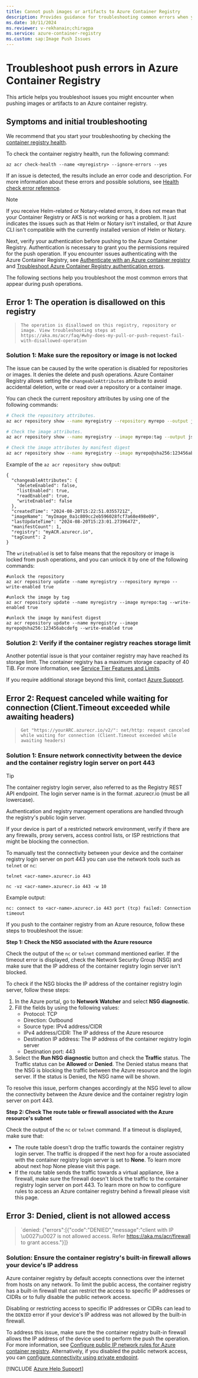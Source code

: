 ```yaml
---
title: Cannot push images or artifacts to Azure Container Registry
description: Provides guidance for troubleshooting common errors when you push images or artifacts to an Azure container registry.
ms.date: 10/11/2024
ms.reviewer: v-rekhanain;chiragpa
ms.service: azure-container-registry
ms.custom: sap:Image Push Issues
---
```


# Troubleshoot push errors in Azure Container Registry

This article helps you troubleshoot issues you might encounter when pushing images or artifacts to an Azure container registry.

## Symptoms and initial troubleshooting

We recommend that you start your troubleshooting by checking the [container registry health](/azure/container-registry/container-registry-check-health).

To check the container registry health, run the following command:

```azurecli
az acr check-health --name <myregistry> --ignore-errors --yes
```

If an issue is detected, the results include an error code and description. For more information about these errors and possible solutions, see [Health check error reference](/azure/container-registry/container-registry-health-error-reference).

> [!NOTE]
> If you receive Helm-related or Notary-related errors, it does not mean that your Container Registry or AKS is not working or has a problem. It just indicates the issues such as that Helm or Notary isn't installed, or that Azure CLI isn't compatible with the currently installed version of Helm or Notary.

Next, verify your authentication before pushing to the Azure Container Registry. Authentication is necessary to grant you the permissions required for the push operation. If you encounter issues authenticating with the Azure Container Registry, see [Authenticate with an Azure container registry](/azure/container-registry/container-registry-authentication?tabs=azure-cli) and [Troubleshoot Azure Container Registry authentication errors](acr-authentication-errors.md).

The following sections help you troubleshoot the most common errors that appear during push operations.

## Error 1: The operation is disallowed on this registry

> `The operation is disallowed on this registry, repository or image. View troubleshooting steps at https://aka.ms/acr/faq/#why-does-my-pull-or-push-request-fail-with-disallowed-operation`

### Solution 1: Make sure the repository or image is not locked

The issue can be caused by the write operation is disabled for repositories or images. It denies the delete and push operations. Azure Container Registry allows setting the `changeableAttributes`  attribute to avoid accidental deletion, write or read over a repository or a container image.

You can check the current repository attributes by using one of the following commands:

```bash
# Check the repository attributes.
az acr repository show --name myregistry --repository myrepo --output jsonc

# Check the image attributes.
az acr repository show --name myregistry --image myrepo:tag --output jsonc

# Check the image attributes by manifest digest 
az acr repository show --name myregistry --image myrepo@sha256:123456abcdefg --output jsonc
```

Example of the `az acr repository show` output:

```output
{
  "changeableAttributes": {
    "deleteEnabled": false,
    "listEnabled": true,
    "readEnabled": true,
    "writeEnabled": false
  },
  "createdTime": "2024-08-20T15:22:51.0355721Z",
  "imageName": "myImage_0a1c809cc2eb596028fcf7a68e498e09",
  "lastUpdateTime": "2024-08-20T15:23:01.2739647Z",
  "manifestCount": 1,
  "registry": "myACR.azurecr.io",
  "tagCount": 2
}
```

The `writeEnabled` is set to false means that the repository or image is locked from push operations, and you can unlock it by one of the following commands:

```azurecli
#unlock the repository
az acr repository update --name myregistry --repository myrepo --write-enabled true 

#unlock the image by tag
az acr repository update --name myregistry --image myrepo:tag --write-enabled true 

#unlock the image by manifest digest
az acr repository update --name myregistry --image myrepo@sha256:123456abcdefg --write-enabled true 
```

### Solution 2: Verify if the container registry reaches storage limit

Another potential issue is that your container registry may have reached its storage limit. The container registry has a maximum storage capacity of 40 TiB. For more information, see [Service Tier Features and Limits](/azure/container-registry/container-registry-skus#service-tier-features-and-limits).

If you require additional storage beyond this limit, contact [Azure Support](#contact-us-for-help).


## Error 2: Request canceled while waiting for connection (Client.Timeout exceeded while awaiting headers)

> `Get "https://yourARC.azurecr.io/v2/": net/http: request canceled while waiting for connection (Client.Timeout exceeded while awaiting headers)`

### Solution 1: Ensure network connectivity between the device and the container registry login server on port 443

> [!TIP]
> The container registry login server, also referred to as the Registry REST API endpoint. The login server name is in the format <registry-name>.azurecr.io (must be all lowercase).

Authentication and registry management operations are handled through the registry's public login server.

If your device is part of a restricted network environment, verify if there are any firewalls, proxy servers, access control lists, or ISP restrictions that might be blocking the connection.

To manually test the connectivity between your device and the container registry login server on port 443 you can use the network tools such as `telnet` or `nc`:

```command
telnet <acr-name>.azurecr.io 443 
```

```command
nc -vz <acr-name>.azurecr.io 443 -w 10
```

Example output:

```output
nc: connect to <acr-name>.azurecr.io 443 port (tcp) failed: Connection timeout
```

If you push to the container registry from an Azure resource, follow these steps to troubleshoot the issue:

**Step 1: Check the NSG associated with the Azure resource**

Check the output of the `nc` or `telnet` command mentioned earlier. If the timeout error is displayed, check the Network Security Group (NSG) and make sure that the IP address of the container registry login server isn't blocked.

To check if the NSG blocks the IP address of the container registry login server, follow these steps:

1. In the Azure portal, go to **Network Watcher** and select **NSG diagnostic**.
2. Fill the fields by using the following values:
	- Protocol: TCP
	- Direction: Outbound
    - Source type: IPv4 address/CIDR
	- IPv4 address/CIDR: The IP address of the Azure resource
	- Destination IP address: The IP address of the container registry login server
	- Destination port: 443
3. Select the **Run NSG diagnostic** button and check the **Traffic** status.
The Traffic status can be **Allowed** or **Denied**. The Denied status means that the NSG is blocking the traffic between the Azure resource and the login server. If the status is Denied, the NSG name will be shown.

To resolve this issue, perform changes accordingly at the NSG level to allow the connectivity between the Azure device and the container registry login server on port 443.

**Step 2: Check The route table or firewall associated with the Azure resource's subnet**

Check the output of the `nc` or `telnet` command. If a timeout is displayed, make sure that:

- The route table doesn't drop the traffic towards the container registry login server. The traffic is dropped if the next hop for a route associated with the container registry login server is set to **None**. To learn more about next hop None please visit this page.
- If the route table sends the traffic towards a virtual appliance, like a firewall, make sure the firewall doesn't block the traffic to the container registry login server on port 443. To learn more on how to configure rules to access an Azure container registry behind a firewall please visit this page.

## Error 3: Denied, client is not allowed access

>`denied: {"errors":[{"code":"DENIED","message":"client with IP \u0027<your-device-IP>\u0027 is not allowed access. Refer https://aka.ms/acr/firewall to grant access."}]}

### Solution: Ensure the container registry's built-in firewall allows your device's IP address

Azure container registry by default accepts connections over the internet from hosts on any network. To limit the public access, the container registry has a built-in firewall that can restrict the access to specific IP addresses or CIDRs or to fully disable the public network access.

Disabling or restricting access to specific IP addresses or CIDRs can lead to the `DENIED` error if your device's IP address was not allowed by the built-in firewall.

To address this issue, make sure the the container registry built-in firewall allows the IP address of the device used to perform the push the operation. For more information, see [Configure public IP network rules for Azure container registry](/azure/container-registry/container-registry-access-selected-networks).
Alternatively, if you disabled the public network access, you can [configure connectivity using private endpoint](/azure/container-registry/container-registry-private-link).


[!INCLUDE [Azure Help Support](../../includes/azure-help-support.md)]
